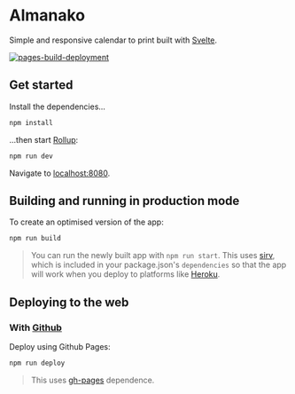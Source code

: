 # Almanako

Simple and responsive calendar to print built with [Svelte](https://svelte.dev/).

[![pages-build-deployment](https://github.com/AIDEA775/almanako/actions/workflows/pages/pages-build-deployment/badge.svg)](https://github.com/AIDEA775/almanako/actions/workflows/pages/pages-build-deployment)

## Get started

Install the dependencies...

```bash
npm install
```

...then start [Rollup](https://rollupjs.org):

```bash
npm run dev
```

Navigate to [localhost:8080](http://localhost:8080).

## Building and running in production mode

To create an optimised version of the app:

```bash
npm run build
```

> You can run the newly built app with `npm run start`. This uses [sirv](https://github.com/lukeed/sirv),
> which is included in your package.json's `dependencies` so that the app will work when you deploy to platforms like [Heroku](https://heroku.com).

## Deploying to the web

### With [Github](https://github.com/)

Deploy using Github Pages:

```bash
npm run deploy
```

> This uses [gh-pages](https://github.com/tschaub/gh-pages) dependence.
